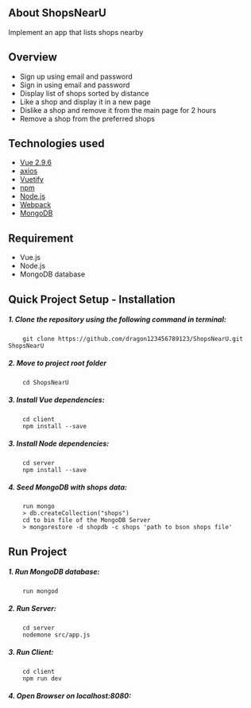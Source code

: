## About ShopsNearU

Implement an app that lists shops nearby

## Overview

- Sign up using email and password
- Sign in using email and password
- Display list of shops sorted by distance
- Like a shop and display it in a new page
- Dislike a shop and remove it from the main page for 2 hours
- Remove a shop from the preferred shops

## Technologies used

- [Vue 2.9.6](https://vuejs.org/)
- [axios](https://github.com/axios/axios)
- [Vuetify](https://vuetifyjs.com/en/)
- [npm](https://www.npmjs.com/)
- [Node.js](https://nodejs.org/en/)
- [Webpack](https://webpack.js.org/)
- [MongoDB](https://www.mongodb.com/)

## Requirement

- Vue.js
- Node.js
- MongoDB database

## Quick Project Setup - Installation

##### 1. Clone the repository using the following command in terminal:

        git clone https://github.com/dragon123456789123/ShopsNearU.git ShopsNearU
    
##### 2. Move to project root folder
    
        cd ShopsNearU
  
##### 3. Install Vue dependencies:

        cd client
        npm install --save
  
##### 3. Install Node dependencies:
      
        cd server
        npm install --save
            
##### 4. Seed MongoDB with shops data:
    
        run mongo 
        > db.createCollection("shops")
        cd to bin file of the MongoDB Server
        > mongorestore -d shopdb -c shops 'path to bson shops file'
      
## Run Project

##### 1. Run MongoDB database:
        
        run mongod
      
##### 2. Run Server:

        cd server
        nodemone src/app.js

##### 3. Run Client:

        cd client
        npm run dev
    
##### 4. Open Browser on localhost:8080:
